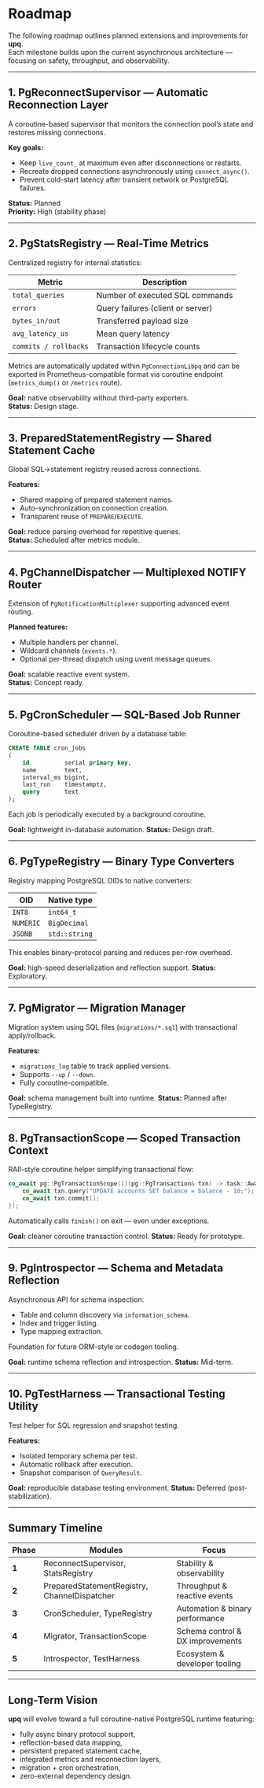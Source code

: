 # Roadmap

The following roadmap outlines planned extensions and improvements for **upq**.  
Each milestone builds upon the current asynchronous architecture — focusing on safety, throughput, and observability.

---

## 1. PgReconnectSupervisor — Automatic Reconnection Layer

A coroutine-based supervisor that monitors the connection pool’s state and restores missing connections.

**Key goals:**

- Keep `live_count_` at maximum even after disconnections or restarts.
- Recreate dropped connections asynchronously using `connect_async()`.
- Prevent cold-start latency after transient network or PostgreSQL failures.

**Status:** Planned  
**Priority:** High (stability phase)

---

## 2. PgStatsRegistry — Real-Time Metrics

Centralized registry for internal statistics:

| Metric                | Description                       |
|-----------------------|-----------------------------------|
| `total_queries`       | Number of executed SQL commands   |
| `errors`              | Query failures (client or server) |
| `bytes_in/out`        | Transferred payload size          |
| `avg_latency_us`      | Mean query latency                |
| `commits / rollbacks` | Transaction lifecycle counts      |

Metrics are automatically updated within `PgConnectionLibpq` and can be exported in Prometheus-compatible format
via coroutine endpoint (`metrics_dump()` or `/metrics` route).

**Goal:** native observability without third-party exporters.  
**Status:** Design stage.

---

## 3. PreparedStatementRegistry — Shared Statement Cache

Global SQL→statement registry reused across connections.

**Features:**

- Shared mapping of prepared statement names.
- Auto-synchronization on connection creation.
- Transparent reuse of `PREPARE`/`EXECUTE`.

**Goal:** reduce parsing overhead for repetitive queries.  
**Status:** Scheduled after metrics module.

---

## 4. PgChannelDispatcher — Multiplexed NOTIFY Router

Extension of `PgNotificationMultiplexer` supporting advanced event routing.

**Planned features:**

- Multiple handlers per channel.
- Wildcard channels (`events.*`).
- Optional per-thread dispatch using uvent message queues.

**Goal:** scalable reactive event system.  
**Status:** Concept ready.

---

## 5. PgCronScheduler — SQL-Based Job Runner

Coroutine-based scheduler driven by a database table:

```sql
CREATE TABLE cron_jobs
(
    id          serial primary key,
    name        text,
    interval_ms bigint,
    last_run    timestamptz,
    query       text
);
```

Each job is periodically executed by a background coroutine.

**Goal:** lightweight in-database automation.
**Status:** Design draft.

---

## 6. PgTypeRegistry — Binary Type Converters

Registry mapping PostgreSQL OIDs to native converters:

| OID       | Native type   |
|-----------|---------------|
| `INT8`    | `int64_t`     |
| `NUMERIC` | `BigDecimal`  |
| `JSONB`   | `std::string` |

This enables binary-protocol parsing and reduces per-row overhead.

**Goal:** high-speed deserialization and reflection support.
**Status:** Exploratory.

---

## 7. PgMigrator — Migration Manager

Migration system using SQL files (`migrations/*.sql`) with transactional apply/rollback.

**Features:**

* `migrations_log` table to track applied versions.
* Supports `--up` / `--down`.
* Fully coroutine-compatible.

**Goal:** schema management built into runtime.
**Status:** Planned after TypeRegistry.

---

## 8. PgTransactionScope — Scoped Transaction Context

RAII-style coroutine helper simplifying transactional flow:

```cpp
co_await pg::PgTransactionScope([](pg::PgTransaction& txn) -> task::Awaitable<void> {
    co_await txn.query("UPDATE accounts SET balance = balance - 10;");
    co_await txn.commit();
});
```

Automatically calls `finish()` on exit — even under exceptions.

**Goal:** cleaner coroutine transaction control.
**Status:** Ready for prototype.

---

## 9. PgIntrospector — Schema and Metadata Reflection

Asynchronous API for schema inspection:

* Table and column discovery via `information_schema`.
* Index and trigger listing.
* Type mapping extraction.

Foundation for future ORM-style or codegen tooling.

**Goal:** runtime schema reflection and introspection.
**Status:** Mid-term.

---

## 10. PgTestHarness — Transactional Testing Utility

Test helper for SQL regression and snapshot testing.

**Features:**

* Isolated temporary schema per test.
* Automatic rollback after execution.
* Snapshot comparison of `QueryResult`.

**Goal:** reproducible database testing environment.
**Status:** Deferred (post-stabilization).

---

## Summary Timeline

| Phase | Modules                                      | Focus                            |
|-------|----------------------------------------------|----------------------------------|
| **1** | ReconnectSupervisor, StatsRegistry           | Stability & observability        |
| **2** | PreparedStatementRegistry, ChannelDispatcher | Throughput & reactive events     |
| **3** | CronScheduler, TypeRegistry                  | Automation & binary performance  |
| **4** | Migrator, TransactionScope                   | Schema control & DX improvements |
| **5** | Introspector, TestHarness                    | Ecosystem & developer tooling    |

---

## Long-Term Vision

**upq** will evolve toward a full coroutine-native PostgreSQL runtime featuring:

* fully async binary protocol support,
* reflection-based data mapping,
* persistent prepared statement cache,
* integrated metrics and reconnection layers,
* migration + cron orchestration,
* zero-external dependency design.